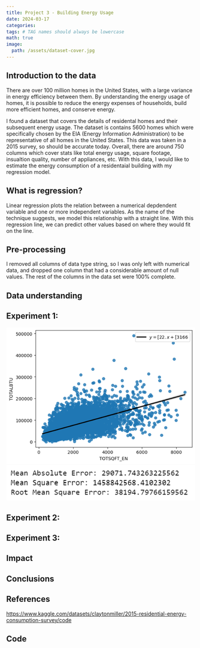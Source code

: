 ```yaml
---
title: Project 3 - Building Energy Usage
date: 2024-03-17
categories: 
tags: # TAG names should always be lowercase
math: true
image:
  path: /assets/dataset-cover.jpg
---
```


## Introduction to the data
There are over 100 million homes in the United States, with a large variance in energy efficiency between them. By understanding the energy usage of homes, it is possible to reduce the energy expenses of households, build more efficient homes, and conserve energy.

I found a dataset that covers the details of residental homes and their subsequent energy usage. The dataset is contains 5600 homes which were specifically chosen by the EIA (Energy Information Administration) to be representative of all homes in the United States. This data was taken in a 2015 survey, so should be accurate today. Overall, there are around 750 columns which cover stats like total energy usage, square footage, insualtion quality, number of appliances, etc. With this data, I would like to estimate the energy consumption of a residentaial building with my regression model.
## What is regression?
Linear regression plots the relation between a numerical depdendent variable and one or more independent variables. As the name of the technique suggests, we model this relationship with a straight line. With this regression line, we can predict other values based on where they would fit on the line.
## Pre-processing
I removed all columns of data type string, so I was only left with numerical data, and dropped one column that had a considerable amount of null values. The rest of the columns in the data set were 100% complete.
## Data understanding
## Experiment 1:
![Model](assets/eng1.png)
![Eval](assets/engerror.png)
## Experiment 2:
## Experiment 3:
## Impact
## Conclusions
## References 
https://www.kaggle.com/datasets/claytonmiller/2015-residential-energy-consumption-survey/code
## Code
